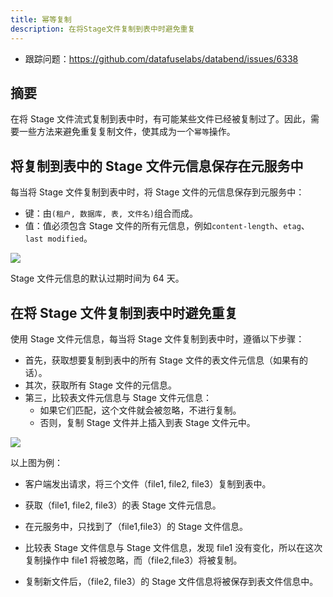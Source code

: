 ```yaml
---
title: 幂等复制
description: 在将Stage文件复制到表中时避免重复
---
```


- 跟踪问题：https://github.com/datafuselabs/databend/issues/6338

## 摘要

在将 Stage 文件流式复制到表中时，有可能某些文件已经被复制过了。因此，需要一些方法来避免重复复制文件，使其成为一个`幂等`操作。

## 将复制到表中的 Stage 文件元信息保存在元服务中

每当将 Stage 文件复制到表中时，将 Stage 文件的元信息保存到元服务中：

- 键：由`(租户, 数据库, 表, 文件名)`组合而成。
- 值：值必须包含 Stage 文件的所有元信息，例如`content-length`、`etag`、`last modified`。

![](/img/rfc/20220909-idempotent-copy/stage-file-meta.png)

Stage 文件元信息的默认过期时间为 64 天。

## 在将 Stage 文件复制到表中时避免重复

使用 Stage 文件元信息，每当将 Stage 文件复制到表中时，遵循以下步骤：

- 首先，获取想要复制到表中的所有 Stage 文件的表文件元信息（如果有的话）。
- 其次，获取所有 Stage 文件的元信息。
- 第三，比较表文件元信息与 Stage 文件元信息：
  - 如果它们匹配，这个文件就会被忽略，不进行复制。
  - 否则，复制 Stage 文件并上插入到表 Stage 文件元中。

![](/img/rfc/20220909-idempotent-copy/example.png)

以上图为例：

- 客户端发出请求，将三个文件（file1, file2, file3）复制到表中。

- 获取（file1, file2, file3）的表 Stage 文件元信息。

- 在元服务中，只找到了（file1,file3）的 Stage 文件信息。

- 比较表 Stage 文件信息与 Stage 文件信息，发现 file1 没有变化，所以在这次复制操作中 file1 将被忽略，而（file2,file3）将被复制。

- 复制新文件后，（file2, file3）的 Stage 文件信息将被保存到表文件信息中。

